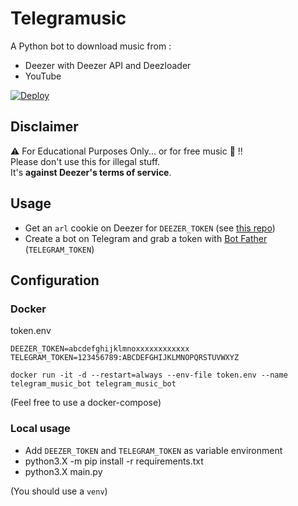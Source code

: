 # Telegramusic

A Python bot to download music from :
- Deezer with Deezer API and Deezloader
- YouTube

[![Deploy](https://www.herokucdn.com/deploy/button.svg)](https://heroku.com/deploy?template=https://github.com/kernoeb/Telegramusic)

## Disclaimer
:warning: For Educational Purposes Only... or for free music :thinking: !!  
Please don't use this for illegal stuff.  
It's **against Deezer's terms of service**.


## Usage

- Get an `arl` cookie on Deezer for `DEEZER_TOKEN` (see [this repo](https://github.com/nathom/streamrip/wiki/Finding-Your-Deezer-ARL-Cookie))
- Create a bot on Telegram and grab a token with [Bot Father](https://t.me/botfather) (`TELEGRAM_TOKEN`)

## Configuration

### Docker

token.env
```
DEEZER_TOKEN=abcdefghijklmnoxxxxxxxxxxxx
TELEGRAM_TOKEN=123456789:ABCDEFGHIJKLMNOPQRSTUVWXYZ
```

`docker run -it -d --restart=always --env-file token.env --name telegram_music_bot telegram_music_bot`

(Feel free to use a docker-compose)


### Local usage

- Add `DEEZER_TOKEN` and `TELEGRAM_TOKEN` as variable environment
- python3.X -m pip install -r requirements.txt
- python3.X main.py

(You should use a `venv`)
